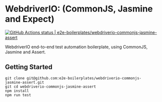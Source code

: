# WebdriverIO: (CommonJS, Jasmine and Expect)

[![GitHub Actions status | e2e-boilerplates/webdriverio-commonjs-jasmine-assert](https://github.com/e2e-boilerplates/webdriverio-commonjs-jasmine-assert/workflows/webdriverio-commonjs-jasmine-assert/badge.svg)](https://github.com/e2e-boilerplates/webdriverio-commonjs-jasmine-assert/actions?workflow=webdriverio-commonjs-jasmine-assert)

WebdriverIO end-to-end test automation boilerplate, using CommonJS, Jasmine and Assert.

## Getting Started

    git clone git@github.com:e2e-boilerplates/webdriverio-commonjs-jasmine-assert.git
    git cd webdriverio-commonjs-jasmine-assert
    npm install
    npm run test
